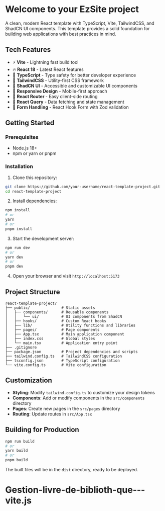 # Welcome to your EzSite project

A clean, modern React template with TypeScript, Vite, TailwindCSS, and ShadCN UI components. This template provides a solid foundation for building web applications with best practices in mind.

## Tech Features

- ⚡️ **Vite** - Lightning fast build tool
- 🔥 **React 18** - Latest React features
- 🧩 **TypeScript** - Type safety for better developer experience
- 🎨 **TailwindCSS** - Utility-first CSS framework
- 🧰 **ShadCN UI** - Accessible and customizable UI components
- 📱 **Responsive Design** - Mobile-first approach
- 🧭 **React Router** - Easy client-side routing
- 🔄 **React Query** - Data fetching and state management
- 🧪 **Form Handling** - React Hook Form with Zod validation

## Getting Started

### Prerequisites

- Node.js 18+ 
- npm or yarn or pnpm

### Installation

1. Clone this repository:
```bash
git clone https://github.com/your-username/react-template-project.git
cd react-template-project
```

2. Install dependencies:
```bash
npm install
# or
yarn
# or
pnpm install
```

3. Start the development server:
```bash
npm run dev
# or
yarn dev
# or
pnpm dev
```

4. Open your browser and visit `http://localhost:5173`

## Project Structure

```
react-template-project/
├── public/              # Static assets
│   ├── components/      # Reusable components
│   │   └── ui/          # UI components from ShadCN
│   ├── hooks/           # Custom React hooks
│   ├── lib/             # Utility functions and libraries
│   ├── pages/           # Page components
│   ├── App.tsx          # Main application component
│   ├── index.css        # Global styles
│   └── main.tsx         # Application entry point
├── .gitignore
├── package.json         # Project dependencies and scripts
├── tailwind.config.ts   # TailwindCSS configuration
├── tsconfig.json        # TypeScript configuration
└── vite.config.ts       # Vite configuration
```

## Customization

- **Styling**: Modify `tailwind.config.ts` to customize your design tokens
- **Components**: Add or modify components in the `src/components` directory
- **Pages**: Create new pages in the `src/pages` directory
- **Routing**: Update routes in `src/App.tsx`

## Building for Production

```bash
npm run build
# or
yarn build
# or
pnpm build
```

The built files will be in the `dist` directory, ready to be deployed.
# Gestion-livre-de-biblioth-que---vite.js
